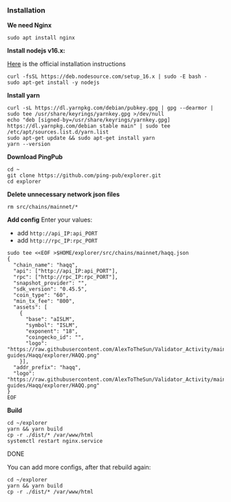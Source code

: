 ### Installation
**We need Nginx**
```
sudo apt install nginx
```
**Install nodejs v16.x:**

[Here](https://github.com/nodesource/distributions#installation-instructions) is the official installation instructions
```
curl -fsSL https://deb.nodesource.com/setup_16.x | sudo -E bash -
sudo apt-get install -y nodejs
```
**Install yarn**
```
curl -sL https://dl.yarnpkg.com/debian/pubkey.gpg | gpg --dearmor | sudo tee /usr/share/keyrings/yarnkey.gpg >/dev/null
echo "deb [signed-by=/usr/share/keyrings/yarnkey.gpg] https://dl.yarnpkg.com/debian stable main" | sudo tee /etc/apt/sources.list.d/yarn.list
sudo apt-get update && sudo apt-get install yarn
yarn --version
```
**Download PingPub**
```
cd ~
git clone https://github.com/ping-pub/explorer.git
cd explorer
```
**Delete unnecessary network json files**
```
rm src/chains/mainnet/*
```
**Add config**
Enter your values:
- add `http://api_IP:api_PORT`
- add `http://rpc_IP:rpc_PORT`
```
sudo tee <<EOF >$HOME/explorer/src/chains/mainnet/haqq.json
{
  "chain_name": "haqq",
  "api": ["http://api_IP:api_PORT"],
  "rpc": ["http://rpc_IP:rpc_PORT"],
  "snapshot_provider": "",
  "sdk_version": "0.45.5",
  "coin_type": "60",
  "min_tx_fee": "800",
  "assets": [
    {
      "base": "aISLM",
      "symbol": "ISLM",
      "exponent": "18",
      "coingecko_id": "",
      "logo": "https://raw.githubusercontent.com/AlexToTheSun/Validator_Activity/main/Testnet-guides/Haqq/explorer/HAQQ.png"
    }],
  "addr_prefix": "haqq",
  "logo": "https://raw.githubusercontent.com/AlexToTheSun/Validator_Activity/main/Testnet-guides/Haqq/explorer/HAQQ.png"
}
EOF
```

**Build**
```
cd ~/explorer
yarn && yarn build
cp -r ./dist/* /var/www/html
systemctl restart nginx.service
```
DONE

You can add more configs, after that rebuild again:
```
cd ~/explorer
yarn && yarn build
cp -r ./dist/* /var/www/html
```


